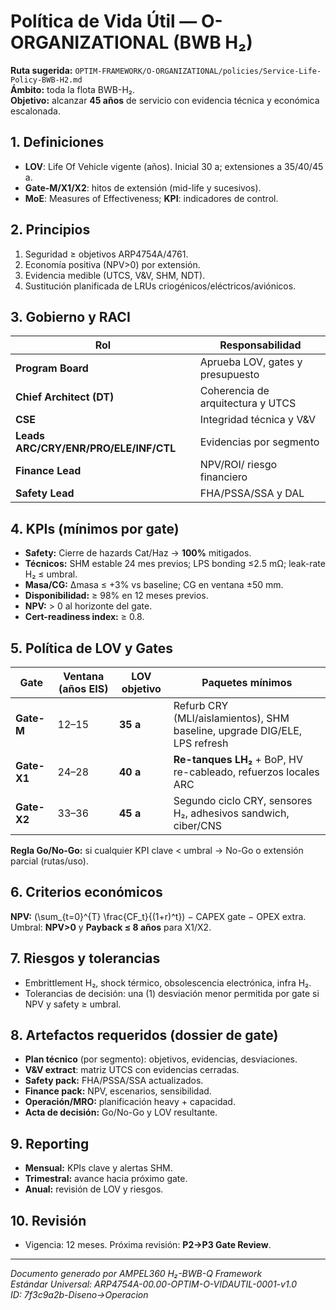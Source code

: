 # Política de Vida Útil — O-ORGANIZATIONAL (BWB H₂)

**Ruta sugerida:** `OPTIM-FRAMEWORK/O-ORGANIZATIONAL/policies/Service-Life-Policy-BWB-H2.md`  
**Ámbito:** toda la flota BWB-H₂.  
**Objetivo:** alcanzar **45 años** de servicio con evidencia técnica y económica escalonada.

## 1. Definiciones
- **LOV**: Life Of Vehicle vigente (años). Inicial 30 a; extensiones a 35/40/45 a.  
- **Gate-M/X1/X2**: hitos de extensión (mid-life y sucesivos).  
- **MoE**: Measures of Effectiveness; **KPI**: indicadores de control.

## 2. Principios
1) Seguridad ≥ objetivos ARP4754A/4761.  
2) Economía positiva (NPV>0) por extensión.  
3) Evidencia medible (UTCS, V&V, SHM, NDT).  
4) Sustitución planificada de LRUs criogénicos/eléctricos/aviónicos.

## 3. Gobierno y RACI
| Rol | Responsabilidad |
|---|---|
| **Program Board** | Aprueba LOV, gates y presupuesto |
| **Chief Architect (DT)** | Coherencia de arquitectura y UTCS |
| **CSE** | Integridad técnica y V&V |
| **Leads ARC/CRY/ENR/PRO/ELE/INF/CTL** | Evidencias por segmento |
| **Finance Lead** | NPV/ROI/ riesgo financiero |
| **Safety Lead** | FHA/PSSA/SSA y DAL |

## 4. KPIs (mínimos por gate)
- **Safety:** Cierre de hazards Cat/Haz → **100%** mitigados.  
- **Técnicos:** SHM estable 24 mes previos; LPS bonding ≤2.5 mΩ; leak-rate H₂ ≤ umbral.  
- **Masa/CG:** Δmasa ≤ +3% vs baseline; CG en ventana ±50 mm.  
- **Disponibilidad:** ≥ 98% en 12 meses previos.  
- **NPV:** > 0 al horizonte del gate.  
- **Cert-readiness index:** ≥ 0.8.

## 5. Política de LOV y Gates
| Gate | Ventana (años EIS) | LOV objetivo | Paquetes mínimos |
|---|---|---|---|
| **Gate-M** | 12–15 | **35 a** | Refurb CRY (MLI/aislamientos), SHM baseline, upgrade DIG/ELE, LPS refresh |
| **Gate-X1** | 24–28 | **40 a** | **Re-tanques LH₂** + BoP, HV re-cableado, refuerzos locales ARC |
| **Gate-X2** | 33–36 | **45 a** | Segundo ciclo CRY, sensores H₂, adhesivos sandwich, ciber/CNS |

**Regla Go/No-Go:** si cualquier KPI clave < umbral → No-Go o extensión parcial (rutas/uso).

## 6. Criterios económicos
**NPV:** \(\sum_{t=0}^{T} \frac{CF_t}{(1+r)^t}\) − CAPEX gate − OPEX extra.  
Umbral: **NPV>0** y **Payback ≤ 8 años** para X1/X2.

## 7. Riesgos y tolerancias
- Embrittlement H₂, shock térmico, obsolescencia electrónica, infra H₂.  
- Tolerancias de decisión: una (1) desviación menor permitida por gate si NPV y safety ≥ umbral.

## 8. Artefactos requeridos (dossier de gate)
- **Plan técnico** (por segmento): objetivos, evidencias, desviaciones.  
- **V&V extract**: matriz UTCS con evidencias cerradas.  
- **Safety pack:** FHA/PSSA/SSA actualizados.  
- **Finance pack:** NPV, escenarios, sensibilidad.  
- **Operación/MRO:** planificación heavy + capacidad.  
- **Acta de decisión:** Go/No-Go y LOV resultante.

## 9. Reporting
- **Mensual:** KPIs clave y alertas SHM.  
- **Trimestral:** avance hacia próximo gate.  
- **Anual:** revisión de LOV y riesgos.

## 10. Revisión
- Vigencia: 12 meses. Próxima revisión: **P2→P3 Gate Review**.

---
*Documento generado por AMPEL360 H₂-BWB-Q Framework*  
*Estándar Universal: ARP4754A-00.00-OPTIM-O-VIDAUTIL-0001-v1.0*  
*ID: 7f3c9a2b-Diseno→Operacion*